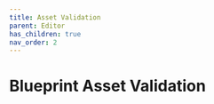```yaml
---
title: Asset Validation
parent: Editor
has_children: true
nav_order: 2
---
```


# Blueprint Asset Validation
